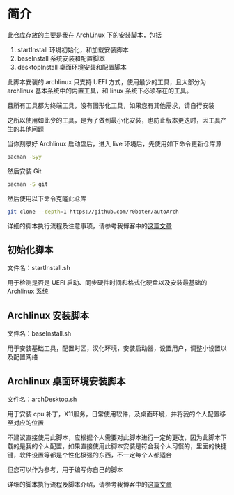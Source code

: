 # 简介

此仓库存放的主要是我在 ArchLinux 下的安装脚本，包括

1. startInstall 环境初始化，和加载安装脚本
2. baseInstall 系统安装和配置脚本
3. desktopInstall 桌面环境安装和配置脚本

此脚本安装的 archlinux 只支持 UEFI 方式，使用最少的工具，且大部分为 archlinux 基本系统中的内置工具，和 linux 系统下必须存在的工具。

且所有工具都为终端工具，没有图形化工具，如果您有其他需求，请自行安装

之所以使用如此少的工具，是为了做到最小化安装，也防止版本更迭时，因工具产生的其他问题

当你刻录好 Archlinux 启动盘后，进入 live 环境后，先使用如下命令更新仓库源

```sh
pacman -Syy
```

然后安装 Git

```sh
pacman -S git
```

然后使用以下命令克隆此仓库

```sh
git clone --depth=1 https://github.com/r0boter/autoArch
```
详细的脚本执行流程及注意事项，请参考我博客中的[这篇文章](https://mrrobot.eu.org/Archlinux-安装脚本)

## 初始化脚本

文件名：startInstall.sh

用于检测是否是 UEFI 启动、同步硬件时间和格式化硬盘以及安装最基础的 Archlinux 系统

## Archlinux 安装脚本

文件名：baseInstall.sh

用于安装基础工具，配置时区，汉化环境，安装启动器，设置用户，调整小设置以及配置网络

## Archlinux 桌面环境安装脚本

文件名：archDesktop.sh

用于安装 cpu 补丁，X11服务，日常使用软件，及桌面环境，并将我的个人配置移至对应的位置

不建议直接使用此脚本，应根据个人需要对此脚本进行一定的更改，因为此脚本下载的是我的个人配置，如果直接使用此脚本安装是符合我个人习惯的，里面的快捷键，软件设置等都是个性化极强的东西，不一定每个人都适合

但您可以作为参考，用于编写你自己的脚本

详细的脚本执行流程及脚本介绍，请参考我博客中的[这篇文章](https://mrrobot.eu.org/Archlinux-桌面环境安装脚本)
